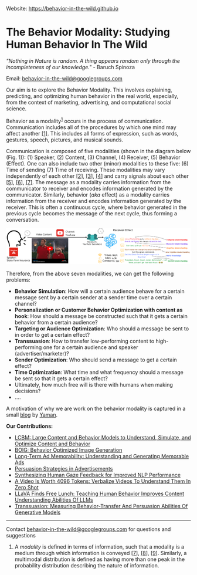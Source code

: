 Website: https://behavior-in-the-wild.github.io

# The Behavior Modality: Studying Human Behavior In The Wild
*"Nothing in Nature is random. A thing appears random only through the incompleteness of our knowledge."* - Baruch Spinoza

Email: behavior-in-the-wild@googlegroups.com

Our aim is to explore the Behavior Modality. This involves explaining, predicting, and optimizing human behavior in the real world, especially, from the context of marketing, advertising, and computational social science.

Behavior as a modality<sup>[1](#footnote1)</sup> occurs in the process of communication. Communication includes all of the procedures by which one mind may affect another [[1]](https://www.researchgate.net/publication/228933425_On_the_annotation_of_the_multimodal_behavior_and_computation_of_cooperation_between_modalities). This includes all forms of expression, such as words, gestures, speech, pictures, and musical sounds. 

Communication is composed of five modalities (shown in the diagram below (Fig. 1)): (1) Speaker, (2) Content, (3) Channel, (4) Receiver, (5) Behavior (Effect). One can also include two other (minor) modalities to these five: (6) Time of sending (7) Time of receiving. These modalities may vary independently of each other [[2]](https://arxiv.org/abs/2309.00359), [[3]](https://arxiv.org/abs/2311.10995), [[4]](https://arxiv.org/abs/2309.00378) and carry signals about each other [[5]](https://aclanthology.org/2023.eacl-main.139/), [[6]](https://aclanthology.org/2023.emnlp-main.608/), [[7]](https://arxiv.org/abs/2405.00942). The message as a modality carries information from the communicator to receiver and encodes information generated by the communicator. Similarly, behavior (*aka* effect) as a modality carries information from the receiver and encodes information generated by the receiver. This is often a continuous cycle, where behavior generated in the previous cycle becomes the message of the next cycle, thus forming a conversation.


![Human Behavior - Factors of Communication](./images/Human-Behavior.png)

Therefore, from the above seven modalities, we can get the following problems:
- **Behavior Simulation**: How will a certain audience behave for a certain message sent by a certain sender at a sender time over a certain channel?
- **Personalization or Customer Behavior Optimization with content as hook**: How should a message be constructed such that it gets a certain behavior from a certain audience?
- **Targeting or Audience Optimization**: Who should a message be sent to in order to get a certain effect?
- **Transsuasion**: How to transfer low-performing content to high-performing one for a certain audience and speaker (advertiser/marketer)?
- **Sender Optimization**: Who should send a message to get a certain effect?
- **Time Optimization**: What time and what frequency should a message be sent so that it gets a certain effect?
- Ultimately, how much free will is there with humans when making decisions?
- ....

A motivation of why we are work on the behavior modality is captured in a small [blog](https://sites.google.com/view/yaman-kumar/blog/from-peas-to-people-why-we-need-to-solve-the-human-behavior-puzzle) by [Yaman](https://sites.google.com/view/yaman-kumar/).


**Our Contributions:**
- [LCBM: Large Content and Behavior Models to Understand, Simulate, and Optimize Content and Behavior](./LCBM.html)
- [BOIG: Behavior Optimized Image Generation](https://arxiv.org/abs/2311.10995)
- [Long-Term Ad Memorability: Understanding and Generating Memorable Ads](https://arxiv.org/abs/2309.00378)
- [Persuasion Strategies in Advertisements](https://midas-research.github.io/persuasion-advertisements/)
- [Synthesizing Human Gaze Feedback for Improved NLP Performance](https://aclanthology.org/2023.eacl-main.139/)
- [A Video Is Worth 4096 Tokens: Verbalize Videos To Understand Them In Zero Shot](./video-4096.html)
- [LLaVA Finds Free Lunch: Teaching Human Behavior Improves Content Understanding Abilities Of LLMs](https://arxiv.org/abs/2405.00942)
- [Transsuasion: Measuring Behavior-Transfer And Persuasion Abilities Of Generative Models](https://behavior-in-the-wild.github.io/transsuasion.html)

---
Contact behavior-in-the-wild@googlegroups.com for questions and suggestions

<ol id="footnotes">
    <li id="footnote1">A <em>modality</em> is defined in terms of information, such that a modality is a medium through which information is conveyed <a href="https://arxiv.org/abs/2209.03430">[7]</a>, <a href="https://www.google.co.in/books/edition/Multimodal_Human_Computer_Interaction_and/O8CqMtIKSWwC">[8]</a>, <a href="https://www.researchgate.net/publication/228933425_On_the_annotation_of_the_multimodal_behavior_and_computation_of_cooperation_between_modalities">[9]</a>. Similarly, a multimodal distribution is defined as having more than one peak in the probability distribution describing the nature of information.</li>
  </ol>
</ol>
